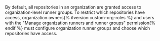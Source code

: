 By default, all repositories in an organization are granted access to organization-level runner groups. To restrict which repositories have access, organization owners{% ifversion custom-org-roles %} and users with the "Manage organization runners and runner groups" permission{% endif %} must configure organization runner groups and choose which repositories have access.
